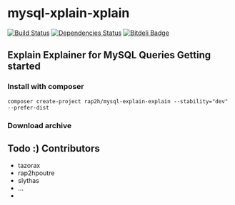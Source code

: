 mysql-xplain-xplain
===================
[![Build Status](https://travis-ci.org/rap2hpoutre/mysql-xplain-xplain.png?branch=master)](https://travis-ci.org/rap2hpoutre/mysql-xplain-xplain) [![Dependencies Status](https://depending.in/rap2hpoutre/mysql-xplain-xplain.png)](http://depending.in/rap2hpoutre/mysql-xplain-xplain) [![Bitdeli Badge](https://d2weczhvl823v0.cloudfront.net/rap2hpoutre/mysql-xplain-xplain/trend.png)](https://bitdeli.com/free "Bitdeli Badge")

Explain Explainer for MySQL Queries
Getting started
---------------
### Install with composer
    composer create-project rap2h/mysql-explain-explain --stability="dev" --prefer-dist
### Download archive
Todo :)
Contributors 
------------
  - tazorax
  - rap2hpoutre
  - slythas
  - ...
  - 

